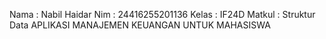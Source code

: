 Nama : Nabil Haidar
Nim : 24416255201136
Kelas : IF24D
Matkul : Struktur Data
APLIKASI MANAJEMEN KEUANGAN UNTUK MAHASISWA 
